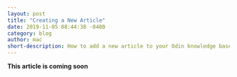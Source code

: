 ```yaml
---
layout: post
title: "Creating a New Article"
date: 2019-11-05 08:44:38 -0400
category: blog
author: mac
short-description: How to add a new article to your Odin knowledge base
---
```


**This article is coming soon**

